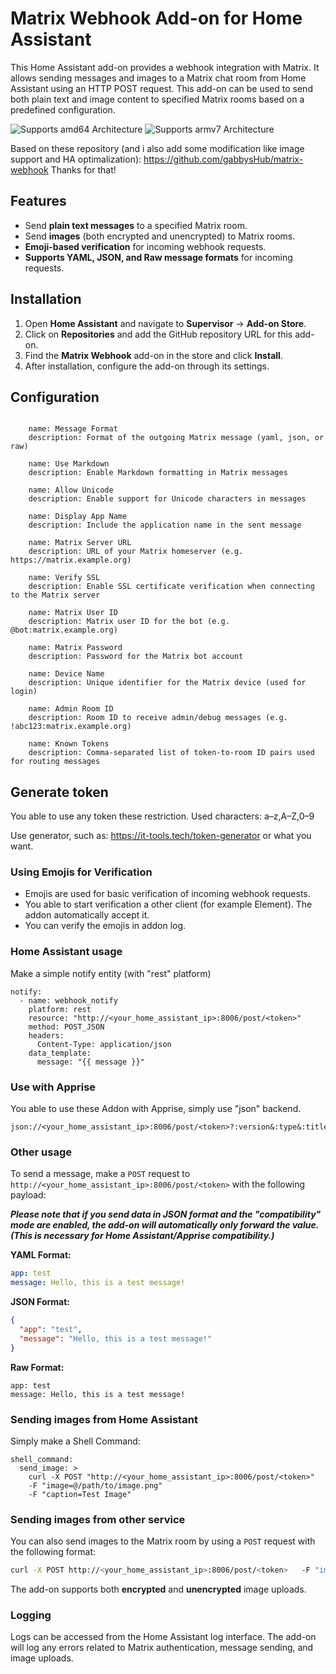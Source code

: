 # Matrix Webhook Add-on for Home Assistant

This Home Assistant add-on provides a webhook integration with Matrix. It allows sending messages and images to a Matrix chat room from Home Assistant using an HTTP POST request. This add-on can be used to send both plain text and image content to specified Matrix rooms based on a predefined configuration.

![Supports amd64 Architecture][amd64-shield] ![Supports armv7 Architecture][armv7-shield]

Based on these repository (and i also add some modification like image support and HA optimalization): https://github.com/gabbysHub/matrix-webhook Thanks for that!

## Features

- Send **plain text messages** to a specified Matrix room.
- Send **images** (both encrypted and unencrypted) to Matrix rooms.
- **Emoji-based verification** for incoming webhook requests.
- **Supports YAML, JSON, and Raw message formats** for incoming requests.

## Installation

1. Open **Home Assistant** and navigate to **Supervisor** → **Add-on Store**.
2. Click on **Repositories** and add the GitHub repository URL for this add-on.
3. Find the **Matrix Webhook** add-on in the store and click **Install**.
4. After installation, configure the add-on through its settings.

## Configuration
```

    name: Message Format
    description: Format of the outgoing Matrix message (yaml, json, or raw)

    name: Use Markdown
    description: Enable Markdown formatting in Matrix messages

    name: Allow Unicode
    description: Enable support for Unicode characters in messages

    name: Display App Name
    description: Include the application name in the sent message

    name: Matrix Server URL
    description: URL of your Matrix homeserver (e.g. https://matrix.example.org)

    name: Verify SSL
    description: Enable SSL certificate verification when connecting to the Matrix server

    name: Matrix User ID
    description: Matrix user ID for the bot (e.g. @bot:matrix.example.org)

    name: Matrix Password
    description: Password for the Matrix bot account

    name: Device Name
    description: Unique identifier for the Matrix device (used for login)

    name: Admin Room ID
    description: Room ID to receive admin/debug messages (e.g. !abc123:matrix.example.org)

    name: Known Tokens
    description: Comma-separated list of token-to-room ID pairs used for routing messages
```

## Generate token

You able to use any token these restriction. Used characters: a–z,A–Z,0–9

Use generator, such as: https://it-tools.tech/token-generator or what you want.

### Using Emojis for Verification

- Emojis are used for basic verification of incoming webhook requests.
- You able to start verification a other client (for example Element). The addon automatically accept it.
- You can verify the emojis in addon log.

### Home Assistant usage

Make a simple notify entity (with "rest" platform)
```
notify:
  - name: webhook_notify
    platform: rest
    resource: "http://<your_home_assistant_ip>:8006/post/<token>"
    method: POST_JSON
    headers:
      Content-Type: application/json
    data_template:
      message: "{{ message }}"
```
### Use with Apprise

You able to use these Addon with Apprise, simply use "json" backend.
```
json://<your_home_assistant_ip>:8006/post/<token>?:version&:type&:title
```
### Other usage

To send a message, make a `POST` request to `http://<your_home_assistant_ip>:8006/post/<token>` with the following payload:

***Please note that if you send data in JSON format and the "compatibility" mode are enabled, the add-on will automatically only forward the value. (This is necessary for Home Assistant/Apprise compatibility.)***

**YAML Format:**

```yaml
app: test
message: Hello, this is a test message!
```

**JSON Format:**

```json
{
  "app": "test",
  "message": "Hello, this is a test message!"
}
```

**Raw Format:**

```
app: test
message: Hello, this is a test message!
```
### Sending images from Home Assistant

Simply make a Shell Command:
```
shell_command:
  send_image: >
    curl -X POST "http://<your_home_assistant_ip>:8006/post/<token>"
    -F "image=@/path/to/image.png"
    -F "caption=Test Image"
```
### Sending images from other service

You can also send images to the Matrix room by using a `POST` request with the following format:

```bash
curl -X POST http://<your_home_assistant_ip>:8006/post/<token>   -F "image=@/path/to/image.png"   -F "caption=Test Image"
```

The add-on supports both **encrypted** and **unencrypted** image uploads.

### Logging

Logs can be accessed from the Home Assistant log interface. The add-on will log any errors related to Matrix authentication, message sending, and image uploads.

[amd64-shield]: https://img.shields.io/badge/amd64-yes-green.svg
[armv7-shield]: https://img.shields.io/badge/armv7-yes-green.svg
